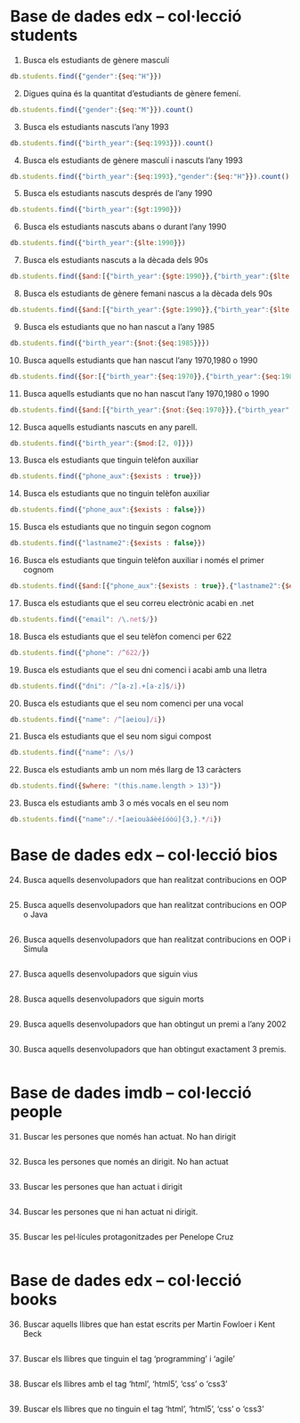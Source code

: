 # Base de dades edx – col·lecció students
1. Busca els estudiants de gènere masculí
~~~~javascript
db.students.find({"gender":{$eq:"H"}})
~~~~ 
2. Digues quina és la quantitat d’estudiants de gènere femení.
~~~~javascript
db.students.find({"gender":{$eq:"M"}}).count()
~~~~ 
3. Busca els estudiants nascuts l’any 1993
~~~~javascript
db.students.find({"birth_year":{$eq:1993}}).count()
~~~~ 
4. Busca els estudiants de gènere masculí i nascuts l’any 1993
~~~~javascript
db.students.find({"birth_year":{$eq:1993},"gender":{$eq:"H"}}).count()
~~~~ 
5. Busca els estudiants nascuts després de l’any 1990
~~~~javascript
db.students.find({"birth_year":{$gt:1990}})
~~~~ 
6. Busca els estudiants nascuts abans o durant l’any 1990
~~~~javascript
db.students.find({"birth_year":{$lte:1990}})
~~~~ 
7. Busca els estudiants nascuts a la dècada dels 90s
~~~~javascript
db.students.find({$and:[{"birth_year":{$gte:1990}},{"birth_year":{$lte:1999}}]})
~~~~ 
8. Busca els estudiants de gènere femani nascus a la dècada dels 90s
~~~~javascript
db.students.find({$and:[{"birth_year":{$gte:1990}},{"birth_year":{$lte:2000}},{"gender":{$eq:"M"}}]})
~~~~ 
9. Busca els estudiants que no han nascut a l’any 1985
~~~~javascript
db.students.find({"birth_year":{$not:{$eq:1985}}})
~~~~ 
10. Busca aquells estudiants que han nascut l’any 1970,1980 o 1990
~~~~javascript
db.students.find({$or:[{"birth_year":{$eq:1970}},{"birth_year":{$eq:1980}},{"birth_year":{$eq:1990}}]})
~~~~ 
11. Busca aquells estudiants que no han nascut l’any 1970,1980 o 1990
~~~~javascript
db.students.find({$and:[{"birth_year":{$not:{$eq:1970}}},{"birth_year":{$not:{$eq:1980}}},{"birth_year":{$not:{$eq:1990}}}]})
~~~~ 
12. Busca aquells estudiants nascuts en any parell.
~~~~javascript
db.students.find({"birth_year":{$mod:[2, 0]}})
~~~~ 
13. Busca els estudiants que tinguin telèfon auxiliar
~~~~javascript
db.students.find({"phone_aux":{$exists : true}})
~~~~ 
14. Busca els estudiants que no tinguin telèfon auxiliar
~~~~javascript
db.students.find({"phone_aux":{$exists : false}})
~~~~ 
15. Busca els estudiants que no tinguin segon cognom
~~~~javascript
db.students.find({"lastname2":{$exists : false}})
~~~~ 
16. Busca els estudiants que tinguin telèfon auxiliar i només el primer cognom
~~~~javascript
db.students.find({$and:[{"phone_aux":{$exists : true}},{"lastname2":{$exists : false}}]})
~~~~ 
17. Busca els estudiants que el seu correu electrònic acabi en .net
~~~~javascript
db.students.find({"email": /\.net$/})
~~~~ 
18. Busca els estudiants que el seu telèfon comenci per 622
~~~~javascript
db.students.find({"phone": /^622/})
~~~~ 
19. Busca els estudiants que el seu dni comenci i acabi amb una lletra
~~~~javascript
db.students.find({"dni": /^[a-z].+[a-z]$/i})
~~~~ 
20. Busca els estudiants que el seu nom comenci per una vocal
~~~~javascript
db.students.find({"name": /^[aeiou]/i})
~~~~ 
21. Busca els estudiants que el seu nom sigui compost
~~~~javascript
db.students.find({"name": /\s/)
~~~~ 
22. Busca els estudiants amb un nom més llarg de 13 caràcters
~~~~javascript
db.students.find({$where: "(this.name.length > 13)"})
~~~~ 
23. Busca els estudiants amb 3 o més vocals en el seu nom
~~~~javascript
db.students.find({"name":/.*[aeiouàáèéíóòú]{3,}.*/i})
~~~~ 
# Base de dades edx – col·lecció bios
24. Busca aquells desenvolupadors que han realitzat contribucions en OOP
~~~~javascript

~~~~ 
25. Busca aquells desenvolupadors que han realitzat contribucions en OOP o Java
~~~~javascript

~~~~ 
26. Busca aquells desenvolupadors que han realitzat contribucions en OOP i Simula
~~~~javascript

~~~~ 
27. Busca aquells desenvolupadors que siguin vius
~~~~javascript

~~~~ 
28. Busca aquells desenvolupadors que siguin morts
~~~~javascript

~~~~ 
29. Busca aquells desenvolupadors que han obtingut un premi a l’any 2002
~~~~javascript

~~~~ 
30. Busca aquells desenvolupadors que han obtingut exactament 3 premis.
~~~~javascript

~~~~ 
# Base de dades imdb – col·lecció people
31. Buscar les persones que només han actuat. No han dirigit
~~~~javascript

~~~~ 
32. Busca les persones que només an dirigit. No han actuat
~~~~javascript

~~~~ 
33. Buscar les persones que han actuat i dirigit
~~~~javascript

~~~~ 
34. Buscar les persones que ni han actuat ni dirigit.
~~~~javascript

~~~~ 
35. Buscar les pel·lícules protagonitzades per Penelope Cruz
~~~~javascript

~~~~ 
# Base de dades edx – col·lecció books
36. Buscar aquells llibres que han estat escrits per Martin Fowloer i Kent Beck
~~~~javascript

~~~~ 
37. Buscar els llibres que tinguin el tag ‘programming’ i ‘agile’
~~~~javascript

~~~~ 
38. Buscar els llibres amb el tag ‘html’, ‘html5’, ‘css’ o ‘css3’
~~~~javascript

~~~~ 
39. Buscar els llibres que no tinguin el tag ‘html’, ‘html5’, ‘css’ o ‘css3’
~~~~javascript

~~~~ 
